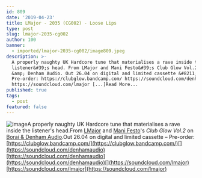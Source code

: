 ```yaml
---
id: 809
date: '2019-04-23'
title: LMajor - 2035 (CG002) - Loose Lips
type: post
slug: lmajor-2035-cg002
author: 100
banner:
  - imported/lmajor-2035-cg002/image809.jpeg
description: >-
  A properly naughty UK Hardcore tune that materialises a rave inside the
  listener&#39;s head. From LMajor and Mani Festo&#39;s Club Glow Vol.2 on Borai
  &amp; Denham Audio. Out 26.04 on digital and limited cassette &#8211;
  Pre-order: https://clubglow.bandcamp.com/ https://soundcloud.com/denhamaudio
  https://soundcloud.com/lmajor [...]Read More...
published: true
tags:
  - post
featured: false
---
```

![image](../imported/lmajor-2035-cg002/image809.jpeg)A properly naughty UK Hardcore tune that materialises a rave inside the listener's head.From [LMajor](https://www.discogs.com/artist/6561637-LMajor) and [Mani Festo](https://www.residentadvisor.net/dj/manifesto)'s _Club Glow Vol.2_ on [Borai & Denham Audio](https://clubglow.bandcamp.com/).Out 26.04 on digital and limited cassette – Pre-order: [](https://clubglow.bandcamp.com/)[https://clubglow.bandcamp.com/](https://clubglow.bandcamp.com/)[](https://soundcloud.com/denhamaudio)[https://soundcloud.com/denhamaudio](https://soundcloud.com/denhamaudio)[](https://soundcloud.com/lmajor)[https://soundcloud.com/lmajor](https://soundcloud.com/lmajor)